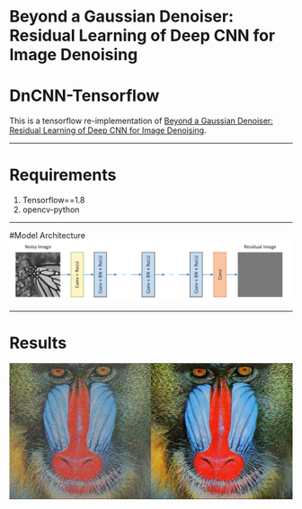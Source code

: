 # Beyond a Gaussian Denoiser: Residual Learning of Deep CNN for Image Denoising
# DnCNN-Tensorflow
This is a tensorflow re-implementation of [Beyond a Gaussian Denoiser: Residual Learning of Deep CNN for Image Denoising](https://arxiv.org/abs/1608.03981).
***
# Requirements
1. Tensorflow==1.8
2. opencv-python 
***
#Model Architecture
![image_1](image/image_1.png)

***
# Results
![image_2](result/baboon.bmp)



